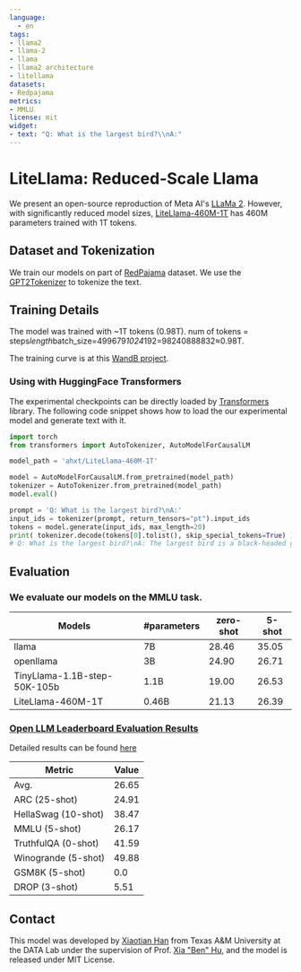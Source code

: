 ```yaml
---
language: 
  - en
tags:
- llama2
- llama-2
- llama
- llama2 architecture
- litellama
datasets:
- Redpajama
metrics:
- MMLU
license: mit
widget:
- text: "Q: What is the largest bird?\\nA:"
---
```


# LiteLlama: Reduced-Scale Llama

We present an open-source reproduction of Meta AI's [LLaMa 2](https://ai.meta.com/llama/). However, with significantly reduced model sizes, [LiteLlama-460M-1T](https://huggingface.co/ahxt/LiteLlama-460M-1T) has 460M parameters trained with 1T tokens.


## Dataset and Tokenization
We train our models on part of [RedPajama](https://www.together.xyz/blog/redpajama) dataset. We use the [GPT2Tokenizer](https://huggingface.co/docs/transformers/v4.31.0/en/model_doc/gpt2#transformers.GPT2Tokenizer) to tokenize the text.

## Training Details

The model was trained with ~1T tokens (0.98T). num of tokens = steps*length*batch_size=499679*1024*192=98240888832≈0.98T.

The training curve is at this [WandB project](https://wandb.ai/ahxt/llama2_xs_460M_training_loss/reports/reduced_train_loss-23-09-05-20-25-43---Vmlldzo1MzIwNDUx?accessToken=x2ch3n30jo77p1x8y7q9js4h4d8zpjtz1tzot4xxullyefixp4jwt7au2q37k2q6).

### Using with HuggingFace Transformers
The experimental checkpoints can be directly loaded by [Transformers](https://huggingface.co/transformers/) library. The following code snippet shows how to load the our experimental model and generate text with it. 


```python
import torch
from transformers import AutoTokenizer, AutoModelForCausalLM

model_path = 'ahxt/LiteLlama-460M-1T'

model = AutoModelForCausalLM.from_pretrained(model_path)
tokenizer = AutoTokenizer.from_pretrained(model_path)
model.eval()

prompt = 'Q: What is the largest bird?\nA:'
input_ids = tokenizer(prompt, return_tensors="pt").input_ids
tokens = model.generate(input_ids, max_length=20)
print( tokenizer.decode(tokens[0].tolist(), skip_special_tokens=True) )
# Q: What is the largest bird?\nA: The largest bird is a black-headed gull.
```

## Evaluation

### We evaluate our models on the MMLU task.

| Models | #parameters |zero-shot |  5-shot |
| --- | --- | --- | --- |
| llama                       | 7B    | 28.46 | 35.05 |
| openllama                   | 3B    | 24.90 | 26.71 |
|TinyLlama-1.1B-step-50K-105b | 1.1B  | 19.00 | 26.53 |
| LiteLlama-460M-1T           | 0.46B | 21.13 | 26.39 |


### [Open LLM Leaderboard Evaluation Results](https://huggingface.co/spaces/HuggingFaceH4/open_llm_leaderboard)
Detailed results can be found [here](https://huggingface.co/datasets/open-llm-leaderboard/details_ahxt__llama2_xs_460M_experimental)

| Metric                | Value                     |
|-----------------------|---------------------------|
| Avg.                  | 26.65   |
| ARC (25-shot)         | 24.91          |
| HellaSwag (10-shot)   | 38.47    |
| MMLU (5-shot)         | 26.17         |
| TruthfulQA (0-shot)   | 41.59   |
| Winogrande (5-shot)   | 49.88   |
| GSM8K (5-shot)        | 0.0        |
| DROP (3-shot)         | 5.51         |




## Contact
This model was developed by [Xiaotian Han](https://ahxt.github.io/) from Texas A&M University at the DATA Lab under the supervision of Prof. [Xia "Ben" Hu](https://cs.rice.edu/~xh37/index.html), and the model is released under MIT License.










